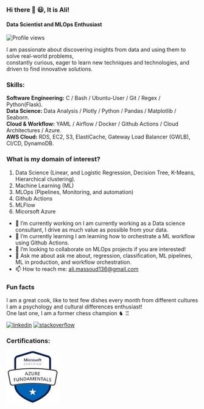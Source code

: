 ### Hi there 👋 😃, It is Ali!
#### Data Scientist and MLOps Enthusiast  
![Profile views](https://gpvc.arturio.dev/AliMassoud)  

I am passionate about discovering insights from data and using them to solve real-world problems,  
constantly curious, eager to learn new techniques and technologies, and driven to find innovative solutions.

### Skills:   
  **Software Engineering:** C / Bash / Ubuntu-User / Git / Regex / Python(Flask).    
  **Data Science:** Data Analysis / Plotly / Python / Pandas / Matplotlib / Seaborn.   
  **Cloud & Workflow:** YAML / Airflow / Docker / Github Actions / Cloud Architectures / Azure.   
  **AWS Cloud:** RDS, EC2, S3, ElastiCache, Gateway Load Balancer (GWLB), CI/CD, DynamoDB. 

### What is my domain of interest?
1. Data Science (Linear, and Logistic Regression, Decision Tree, K-Means, Hierarchical clustering). 
2. Machine Learning (ML)
3. MLOps (Pipelines, Monitoring, and automation)
4. Github Actions
5. MLFlow
6. Micorsoft Azure

- 🔭 I’m currently working on I am currently working as a Data science consultant, I drive as much value as possible from your data. 
- 🌱 I’m currently learning I am learning how to orchestrate a ML workflow using Github Actions. 
- 👯 I’m looking to collaborate on MLOps projects if you are interested! 
- 💬 Ask me about  ask me about, regression, classification, ML pipelines, ML in production, and workflow orchestration. 
- 📫 How to reach me: ali.massoud136@gmail.com 

### Fun facts
I am a great cook, like to test few dishes every month from different cultures  
I am a psychology and cultural differences enthusiast!  
One last one, I am a former chess champion ♞ ♖

[<img src='https://cdn.jsdelivr.net/npm/simple-icons@3.0.1/icons/linkedin.svg' alt='linkedin' height='40'>](https://www.linkedin.com/in/https://www.linkedin.com/in/ali-massoud//)  [<img src='https://cdn.jsdelivr.net/npm/simple-icons@3.0.1/icons/stackoverflow.svg' alt='stackoverflow' height='40'>](https://stackoverflow.com/users/https://stackoverflow.com/users/15540632/ali-massoud)  
  
### Certifications:

![Design and Development](https://github.com/AliMassoud/AliMassoud/blob/main/azure-fundamentals-Ali%20Massoud.png) 
